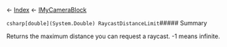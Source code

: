 ← [Index](Api-Index) ← [IMyCameraBlock](Sandbox.ModAPI.Ingame.IMyCameraBlock)

```csharp[double](System.Double) RaycastDistanceLimit```##### Summary

Returns the maximum distance you can request a raycast. -1 means infinite.

